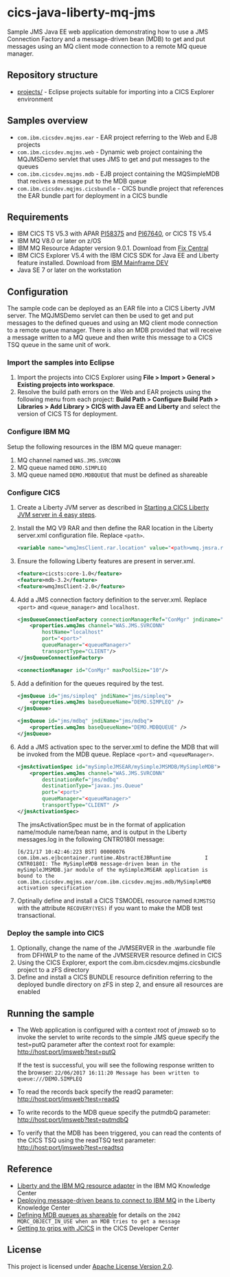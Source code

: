 cics-java-liberty-mq-jms
================
Sample JMS Java EE web application demonstrating how to use a JMS Connection Factory and a message-driven bean (MDB) to get and put messages using an MQ client mode connection to a remote MQ queue manager.

## Repository structure

* [projects/](projects) - Eclipse projects suitable for importing into a CICS Explorer environment

## Samples overview

* `com.ibm.cicsdev.mqjms.ear` - EAR project referring to the Web and EJB projects
* `com.ibm.cicsdev.mqjms.web` - Dynamic web project containing the MQJMSDemo servlet that uses JMS to get and put messages to the queues
* `com.ibm.cicsdev.mqjms.mdb` - EJB project containing the MQSimpleMDB that recives a message put to the MDB queue
* `com.ibm.cicsdev.mqjms.cicsbundle` - CICS bundle project that references the EAR bundle part for deployment in a CICS bundle

## Requirements

* IBM CICS TS V5.3 with APAR [PI58375](http://www-01.ibm.com/support/docview.wss?uid=swg1PI58375) and [PI67640](http://www-01.ibm.com/support/docview.wss?uid=swg1PI67640), or CICS TS V5.4
* IBM MQ V8.0 or later on z/OS
* IBM MQ Resource Adapter version 9.0.1. Download from [Fix Central](http://www-01.ibm.com/support/docview.wss?uid=swg21633761) 
* IBM CICS Explorer V5.4 with the IBM CICS SDK for Java EE and Liberty feature installed. Download from [IBM Mainframe DEV](https://developer.ibm.com/mainframe/products/downloads)
* Java SE 7 or later on the workstation

## Configuration

The sample code can be deployed as an EAR file into a CICS Liberty JVM server. The MQJMSDemo servlet can then be used to get and put messages to the defined queues and using an MQ client mode connection to a remote queue manager. There is also an MDB provided that will receive a message written to a MQ queue and then write this message to a CICS TSQ queue in the same unit of work.

### Import the samples into Eclipse

1. Import the projects into CICS Explorer using **File > Import > General > Existing projects into workspace**.
1. Resolve the build path errors on the Web and EAR projects using the following menu from each project: **Build Path > Configure Build Path > Libraries > Add Library > CICS with Java EE and Liberty** and select the version of CICS TS for deployment.

### Configure IBM MQ

Setup the following resources in the IBM MQ queue manager:

1. MQ channel named `WAS.JMS.SVRCONN`
1. MQ queue named `DEMO.SIMPLEQ`
1. MQ queue named `DEMO.MDBQUEUE` that must be defined as shareable

### Configure CICS

1. Create a Liberty JVM server as described in [Starting a CICS Liberty JVM server in 4 easy steps](https://developer.ibm.com/cics/2015/06/04/starting-a-cics-liberty-jvm-server-in-4-easy-steps/).

1. Install the MQ V9 RAR and then define the RAR location in the Liberty server.xml configuration file. Replace `<path>`.

    ```xml
    <variable name="wmqJmsClient.rar.location" value="<path>wmq.jmsra.rar" />
    ```

1. Ensure the following Liberty features are present in server.xml.

    ```xml
    <feature>cicsts:core-1.0</feature>
    <feature>mdb-3.2</feature>
    <feature>wmqJmsClient-2.0</feature>
    ```

1. Add a JMS connection factory definition to the server.xml. Replace `<port>` and `<queue_manager>` and `localhost`.

    ```xml
    <jmsQueueConnectionFactory connectionManagerRef="ConMgr" jndiname="jms/qcf1">
        <properties.wmqJms channel="WAS.JMS.SVRCONN"
            hostName="localhost"
            port="<port>"
            queueManager="<queueManager>"
            transportType="CLIENT"/>
    </jmsQueueConnectionFactory>
    
    <connectionManager id="ConMgr" maxPoolSize="10"/>
    ```

1. Add a definition for the queues required by the test.

    ```xml
    <jmsQueue id="jms/simpleq" jndiName="jms/simpleq">
        <properties.wmqJms baseQueueName="DEMO.SIMPLEQ" />
    </jmsQueue>
    
    <jmsQueue id="jms/mdbq" jndiName="jms/mdbq">
        <properties.wmqJms baseQueueName="DEMO.MDBQUEUE" />
    </jmsQueue>
    ```

1. Add a JMS activation spec to the server.xml to define the MDB that will be invoked from the MDB queue. Replace `<port>` and `<queueManager>`.

    ```xml
    <jmsActivationSpec id="mySimpleJMSEAR/mySimpleJMSMDB/MySimpleMDB">
        <properties.wmqJms channel="WAS.JMS.SVRCONN"
            destinationRef="jms/mdbq"
            destinationType="javax.jms.Queue"
            port="<port>"
            queueManager="<queueManager>"
            transportType="CLIENT" />
    </jmsActivationSpec>
    ```

    The jmsActivationSpec must be in the format of application name/module name/bean name, and is output in the Liberty messages.log in the following CNTR0180I message:
    
    ```
    [6/21/17 10:42:46:223 BST] 00000076 com.ibm.ws.ejbcontainer.runtime.AbstractEJBRuntime           I CNTR0180I: The MySimpleMDB message-driven bean in the mySimpleJMSMDB.jar module of the mySimpleJMSEAR application is bound to the com.ibm.cicsdev.mqjms.ear/com.ibm.cicsdev.mqjms.mdb/MySimpleMDB activation specification
    ```

1. Optinally define and install a CICS TSMODEL resource named `RJMSTSQ` with the attribute `RECOVERY(YES)` if you want to make the MDB test transactional.

### Deploy the sample into CICS

1. Optionally, change the name of the JVMSERVER in the .warbundle file from DFHWLP to the name of the JVMSERVER resource defined in CICS
1. Using the CICS Explorer, export the com.ibm.cicsdev.mqjms.cicsbundle project to a zFS directory
1. Define and install a CICS BUNDLE resource definition referring to the deployed bundle directory on zFS in step 2, and ensure all resources are enabled

## Running the sample

* The Web application is configured with a context root of *jmsweb* so to invoke the servlet to write records to the simple JMS queue specify the test=putQ parameter after the context root for example: [http://host:port/jmsweb?test=putQ](http://host:port/jmsweb?test=putq)

    If the test is successful, you will see the following response written to the browser:
    `22/06/2017 16:11:20 Message has been written to queue:///DEMO.SIMPLEQ`

* To read the records back specify the readQ parameter: [http://host:port/jmsweb?test=readQ](http://host:port/jmsweb?test=readq)

* To write records to the MDB queue specify the putmdbQ parameter: [http://host:port/jmsweb?test=putmdbQ](http://host:port/jmsweb?test=putmdbq)

* To verify that the MDB has been triggered, you can read the contents of the CICS TSQ using the readTSQ test parameter: [http://host:port/jmsweb?test=readtsq](http://host:port/jmsweb?test=readtsq)

## Reference

*  [Liberty and the IBM MQ resource adapter](https://www.ibm.com/support/knowledgecenter/en/SSFKSJ_9.0.0/com.ibm.mq.dev.doc/q120040_.htm) in the IBM MQ Knowledge Center
*  [Deploying message-driven beans to connect to IBM MQ](https://www.ibm.com/support/knowledgecenter/en/SS7K4U_liberty/com.ibm.websphere.wlp.zseries.doc/ae/twlp_dep_msg_mdbwmq.html) in the Liberty Knowledge Center
*  [Defining MDB queues as shareable](http://www-01.ibm.com/support/docview.wss?uid=swg21232930) for details on the `2042 MQRC_OBJECT_IN_USE when an MDB tries to get a message`
*  [Getting to grips with JCICS](https://developer.ibm.com/cics/2017/02/27/jcics-the-java-api-for-cics/) in the CICS Developer Center

## License

This project is licensed under [Apache License Version 2.0](LICENSE).
